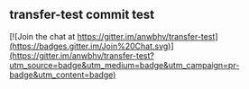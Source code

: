 transfer-test
commit test
-------------

[![Join the chat at https://gitter.im/anwbhv/transfer-test](https://badges.gitter.im/Join%20Chat.svg)](https://gitter.im/anwbhv/transfer-test?utm_source=badge&utm_medium=badge&utm_campaign=pr-badge&utm_content=badge)
